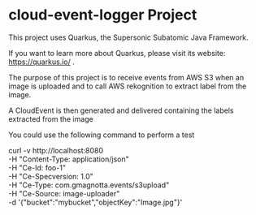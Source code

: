 # cloud-event-logger Project

This project uses Quarkus, the Supersonic Subatomic Java Framework.

If you want to learn more about Quarkus, please visit its website: https://quarkus.io/ .

The purpose of this project is to receive events from AWS S3 when an image is uploaded
and to call AWS rekognition to extract label from the image.

A CloudEvent is then generated and delivered containing the labels extracted from the image

You could use the following command to perform a test

curl -v http://localhost:8080 \
  -H "Content-Type: application/json" \
  -H "Ce-Id: foo-1" \
  -H "Ce-Specversion: 1.0" \
  -H "Ce-Type: com.gmagnotta.events/s3upload" \
  -H "Ce-Source: image-uploader" \
  -d '{"bucket":"mybucket","objectKey":"Image.jpg"}'